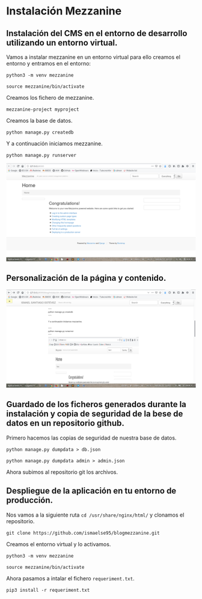 # Instalación Mezzanine


## Instalación del CMS en el entorno de desarrollo utilizando un entorno virtual. 

Vamos a instalar mezzanine en un entorno virtual para ello creamos el entorno y entramos en el entorno:

~~~
python3 -m venv mezzanine
~~~

~~~
source mezzanine/bin/activate
~~~

Creamos los fichero de mezzanine.

~~~
mezzanine-project myproject
~~~

Creamos la base de datos.

~~~
python manage.py createdb
~~~

Y a continuación iniciamos mezzanine.

~~~
python manage.py runserver
~~~

![Primera página](img/mezzanine1.png)

## Personalización de la página y contenido.

![Primera página](img/mezzanine2.png)

## Guardado de los ficheros generados durante la instalación y copia de seguridad de la bese de datos en un repositorio github.

Primero hacemos las copias de seguridad de nuestra base de datos.

~~~
python manage.py dumpdata > db.json
~~~

~~~
python manage.py dumpdata admin > admin.json
~~~

Ahora subimos al repositorio git los archivos.

## Despliegue de la aplicación en tu entorno de producción.

Nos vamos a la siguiente ruta `cd /usr/share/nginx/html/` y clonamos el repositorio.

~~~
git clone https://github.com/ismaelse95/blogmezzanine.git
~~~

Creamos el entorno virtual y lo activamos.

~~~
python3 -m venv mezzanine
~~~

~~~
source mezzanine/bin/activate
~~~

Ahora pasamos a intalar el fichero `requeriment.txt`.

~~~
pip3 install -r requeriment.txt
~~~


